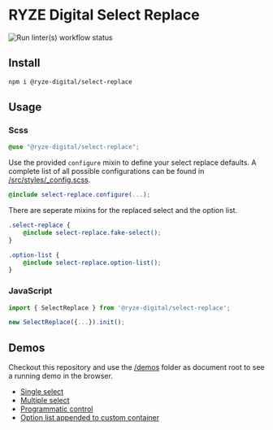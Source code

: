 # RYZE Digital Select Replace

![Run linter(s) workflow status](https://github.com/ryze-digital/select-replace/actions/workflows/run-lint.yml/badge.svg)

## Install

```sh
npm i @ryze-digital/select-replace
```

## Usage

### Scss

```scss
@use "@ryze-digital/select-replace";
```

Use the provided `configure` mixin to define your select replace defaults. A complete list of all possible configurations can
be found in [/src/styles/_config.scss](src/styles/_config.scss).

```scss
@include select-replace.configure(...);
```

There are seperate mixins for the replaced select and the option list.

```scss
.select-replace {
    @include select-replace.fake-select();
}

.option-list {
    @include select-replace.option-list();
}
```

### JavaScript

```js
import { SelectReplace } from '@ryze-digital/select-replace';
```

```js
new SelectReplace({...}).init();
```

## Demos

Checkout this repository and use the [/demos](/demos) folder as document root to see a running demo in the browser.

- [Single select](/demos/single-select.html)
- [Multiple select](/demos/multiple-select.html)
- [Programmatic control](/demos/programmatic-control.html)
- [Option list appended to custom container](/demos/option-list-appended-to-custom-container.html)